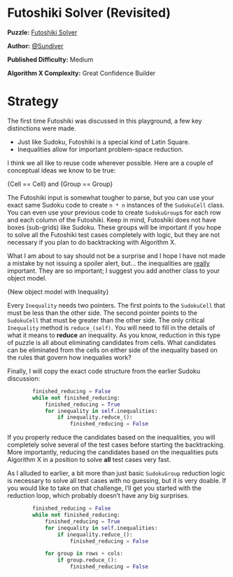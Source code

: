 # Futoshiki Solver (Revisited)

__Puzzle:__ [Futoshiki Solver](https://www.codingame.com/training/medium/futoshiki-solver)

__Author:__ [@Sundiver](https://www.codingame.com/profile/a4d5c1786311a05772d1b2f5dadac78e6102203)

__Published Difficulty:__ Medium

__Algorithm X Complexity:__ Great Confidence Builder

# Strategy

The first time Futoshiki was discussed in this playground, a few key distinctions were made.

* Just like Sudoku, Futoshiki is a special kind of Latin Square.
* Inequalities allow for important problem-space reduction.

I think we all like to reuse code wherever possible. Here are a couple of conceptual ideas we know to be true:

{Cell == Cell} and {Group == Group}

The Futoshiki input is somewhat tougher to parse, but you can use your exact same Sudoku code to create  `n * n` instances of the `SudokuCell` class. You can even use your previous code to create `SudokuGroup`s for each row and each column of the Futoshiki. Keep in mind, Futoshiki does not have boxes (sub-grids) like Sudoku. These groups will be important if you hope to solve all the Futoshiki test cases completely with logic, but they are not necessary if you plan to do backtracking with Algorithm X.

What I am about to say should not be a surprise and I hope I have not made a mistake by not issuing a spoiler alert, but… the inequalities are <u>really</u> important. They are so important; I suggest you add another class to your object model.

{New object model with Inequality}

Every `Inequality` needs two pointers. The first points to the `SudokuCell` that must be less than the other side. The second pointer points to the `SudokuCell` that must be greater than the other side. The only critical `Inequality` method is `reduce_(self)`. You will need to fill in the details of what it means to __reduce__ an inequality. As you know, reduction in this type of puzzle is all about eliminating candidates from cells. What candidates can be eliminated from the cells on either side of the inequality based on the rules that govern how inequalies work?

Finally, I will copy the exact code structure from the earlier Sudoku discussion:

```python
        finished_reducing = False
        while not finished_reducing:
            finished_reducing = True
            for inequality in self.inequalities:
                if inequality.reduce_():
                    finished_reducing = False
```

If you properly reduce the candidates based on the inequalities, you will completely solve several of the test cases before starting the backtracking. More importantly, reducing the candidates based on the inequalities puts Algorithm X in a position to solve __all__ test cases very fast.

As I alluded to earlier, a bit more than just basic `SudokuGroup` reduction logic is necessary to solve all test cases with no guessing, but it is very doable. If you would like to take on that challenge, I’ll get you started with the reduction loop, which probably doesn’t have any big surprises.

```python
        finished_reducing = False
        while not finished_reducing:
            finished_reducing = True
            for inequality in self.inequalities:
                if inequality.reduce_():
                    finished_reducing = False

            for group in rows + cols:
                if group.reduce_():
                    finished_reducing = False
```
